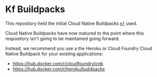 # Kf Buildpacks

This repository held the initial Cloud Native Buildpacks [`kf`](https://github.com/google/kf) used.

Cloud Native Buildpacks have now matured to the point where this respository isn't going to be maintained going forward.

Instead, we recommend you use a the Heroku or Cloud Foundry Cloud Native Buildpack for your existing applications:

* https://hub.docker.com/r/cloudfoundry/cnb
* https://hub.docker.com/r/heroku/buildpacks
